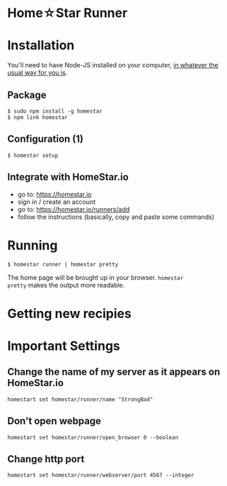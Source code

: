 Home☆Star Runner
==============

# Installation

You'll need to have Node-JS installed on your computer,
[in whatever the usual way for you is](http://nodejs.org/download/).

## Package

    $ sudo npm install -g homestar
    $ npm link homestar

## Configuration (1)

    $ homestar setup

## Integrate with HomeStar.io

* go to: https://homestar.io
* sign in / create an account
* go to: https://homestar.io/runners/add
* follow the instructions (basically, copy and paste some commands)

# Running

    $ homestar runner | homestar pretty

The home page will be brought up in your browser. 
<code>homestar pretty</code> makes the output more readable.

# Getting new recipies

# Important Settings

## Change the name of my server as it appears on HomeStar.io

    homestart set homestar/runner/name "StrongBad"

## Don't open webpage 

    homestart set homestar/runner/open_browser 0 --boolean

## Change http port

    homestart set homestar/runner/webserver/port 4567 --integer
